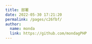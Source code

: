 ```yaml
---
title: 部署
date: 2022-05-30 17:21:20
permalink: /pages/c26fbf/
author: 
  name: monda
  link: https://github.com/mondagPHP
---
```

